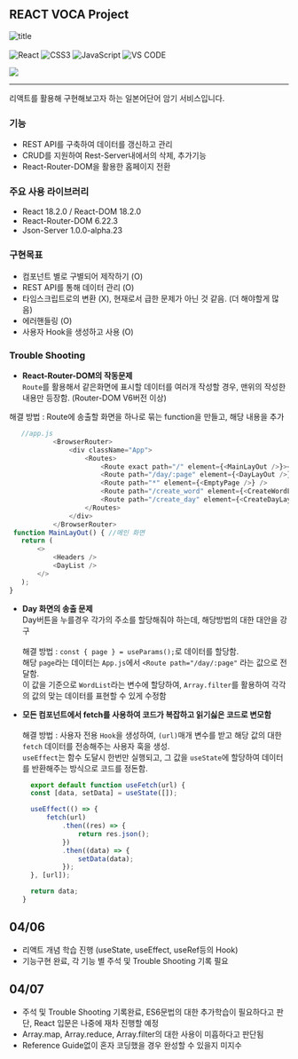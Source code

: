 ## REACT VOCA Project

![title](https://upload.wikimedia.org/wikipedia/commons/thumb/a/a7/React-icon.svg/150px-React-icon.svg.png) <br><br>
![React](https://img.shields.io/badge/-REACT-61DAFB?style=for-the-badge&logo=React&logoColor=white)
![CSS3](https://img.shields.io/badge/-CSS3-1572B6?style=for-the-badge&logo=css3&logoColor=white)
![JavaScript](https://img.shields.io/badge/-JavaScript-F7DF1E?style=for-the-badge&logo=javascript&logoColor=white)
![VS CODE](https://img.shields.io/badge/-VS%20CODE-007ACC?style=for-the-badge&logo=VisualStudioCode&logoColor=white)<br>

<a href="https://youtu.be/05uFo_-SGXU?list=PLZKTXPmaJk8J_fHAzPLH8CJ_HO_M33e7-">
<img src="https://img.shields.io/badge/-Reference%20Guide-ac856e?style=for-the-badge&logoColor=white"></img>
</a>

<hr>
리액트를 활용해 구현해보고자 하는 일본어단어 암기 서비스입니다.

### 기능

-   REST API를 구축하여 데이터를 갱신하고 관리
-   CRUD를 지원하여 Rest-Server내에서의 삭제, 추가기능
-   React-Router-DOM을 활용한 홈페이지 전환

### 주요 사용 라이브러리
- React 18.2.0 / React-DOM 18.2.0
- React-Router-DOM 6.22.3
- Json-Server 1.0.0-alpha.23

### 구현목표
- 컴포넌트 별로 구별되어 제작하기 (O)
- REST API를 통해 데이터 관리 (O)
- 타임스크립트로의 변환 (X), 현재로서 급한 문제가 아닌 것 같음. (더 해야할게 많음)
- 에러핸들링 (O)
- 사용자 Hook을 생성하고 사용 (O)

### Trouble Shooting

- **React-Router-DOM의 작동문제**<br>
`Route`를 활용해서 같은화면에 표시할 데이터를 여러개 작성할 경우, 맨위의 작성한 내용만 등장함. (Router-DOM V6버전 이상)

 해결 방법 : Route에 송출할 화면을 하나로 묶는 function을 만들고, 해당 내용을 추가
 ```javascript
    //app.js
            <BrowserRouter>
                <div className="App">
                    <Routes>
                        <Route exact path="/" element={<MainLayOut />}></Route>
                        <Route path="/day/:page" element={<DayLayOut />}></Route>
                        <Route path="*" element={<EmptyPage />} />
                        <Route path="/create_word" element={<CreateWordLayOut />}></Route>
                        <Route path="/create_day" element={<CreateDayLayOut />}></Route>
                    </Routes>
                </div>
            </BrowserRouter>
  function MainLayOut() { //메인 화면
    return (
        <>
            <Headers />
            <DayList />
        </>
    );
}
 ```
- **Day 화면의 송출 문제**<br>
  Day버튼을 누를경우 각가의 주소를 할당해줘야 하는데, 해당방법의 대한 대안을 강구<br><br>
  해결 방법 : `const { page } = useParams();`로 데이터를 할당함. <br> 해당 `page`라는 데이터는 `App.js`에서 `<Route path="/day/:page"` 라는 값으로 전달함.<br> 이 값을 기준으로 `WordList`라는 변수에 할당하여, `Array.filter`를 활용하여 각각의 값의 맞는 데이터를 표현할 수 있게 수정함
  
- **모든 컴포넌트에서 fetch를 사용하여 코드가 복잡하고 읽기싫은 코드로 변모함**<br><br>
  해결 방법 : 사용자 전용 `Hook`을 생성하여, `(url)`매개 변수를 받고 해당 값의 대한 `fetch` 데이터를 전송해주는 사용자 훅을 생성.<br> `useEffect`는 함수 도달시 한번만 실행되고, 그 값을 `useState`에 할당하여 데이터를 반환해주는 방식으로 코드를 정돈함.<br>
  ```javascript
    export default function useFetch(url) {
    const [data, setData] = useState([]);

    useEffect(() => {
        fetch(url)
            .then((res) => {
                return res.json();
            })
            .then((data) => {
                setData(data);
            });
    }, [url]);

    return data;
  }
  ```
  
## 04/06
- 리액트 개념 학습 진행 (useState, useEffect, useRef등의 Hook)
- 기능구현 완료, 각 기능 별 주석 및 Trouble Shooting 기록 필요

## 04/07
- 주석 및 Trouble Shooting 기록완료, ES6문법의 대한 추가학습이 필요하다고 판단, React 입문은 나중에 재차 진행할 예정
- Array.map, Array.reduce, Array.filter의 대한 사용이 미흡하다고 판단됨
- Reference Guide없이 혼자 코딩했을 경우 완성할 수 있을지 미지수

